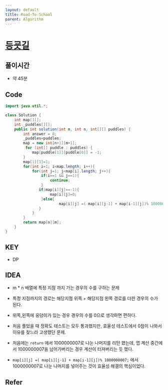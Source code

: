 ```yaml
---
layout: default
title: Road-To-School
parent: Algorithm
---
```


# <a href="https://programmers.co.kr/learn/courses/30/lessons/42898">등굣길</a>


## 풀이시간
- 약 45분
  

## Code

```java
import java.util.*;

class Solution {
    int map[][];
    int _puddles[][];
    public int solution(int m, int n, int[][] puddles) {
        int answer = 0;
        _puddles=puddles;
        map = new int[n+1][m+1];
         for (int[] puddle : puddles) {
            map[puddle[1]][puddle[0]] = -1;
        }
        map[1][1]=1;
        for(int i=1; i<map.length; i++){
            for(int j=1; j<map[i].length; j++){
                if(i==1 && j==1){
                    continue;
                }
               if(map[i][j]==-1){
                    map[i][j]=0;
                }else{
                        map[i][j] =( map[i][j-1] + map[i-1][j])% 1000000007;
               }
            }
        }
        return map[n][m];
    }
}
```

## KEY
- DP


## IDEA

- m * n 배열에 특정 지점 까지 가는 경우의 수를 구하는 문제
- 특정 지점까지의 경로는 해당지점 위쪽 + 해당지점 왼쪽 경로를 더한 경우의 수가 된다.
- 위쪽,왼쪽에 웅덩이가 있는 경우 경우의 수를 0으로 생각하면 편하다.
  
- 처음 풀었을 때 정확도 테스트는 모두 통과했지만, 효율성 테스트에서 0점이 나와서 이유를 찾느라 고생했던 문제.
- 처음에는 `return` 에서 1000000007로 나눈 나머지를 리턴 했는데, 맵 계산 중간에서 1000000007을 넘어가버리는 경우 계산이 터져버리는 듯 했다.
- `map[i][j] =( map[i][j-1] + map[i-1][j])% 1000000007;` 에서 1000000007로 나눈 나머지를 넣어주는 것이 효율성 해결의 핵심이었다.

## Refer




